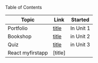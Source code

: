 


Table of Contents

| Topic | Link | Started |
| --- | --- | --- |
| Portfolio | [title](github.com/AffirmedVisionary/blackcodher-bootcamp/tree/master/html/portfolio) | In Unit 1
| Bookshop | [title](https://github.com/AffirmedVisionary/blackcodher-bootcamp/tree/master/html/bookshop) | in Unit 2
| Quiz | [title](https://github.com/AffirmedVisionary/blackcodher-bootcamp/tree/master/javascript/quiz-along) | in Unit 3
| React myfirstapp | [title]